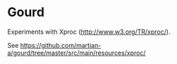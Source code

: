 Gourd
======

Experiments with Xproc (http://www.w3.org/TR/xproc/).

See https://github.com/martian-a/gourd/tree/master/src/main/resources/xproc/
